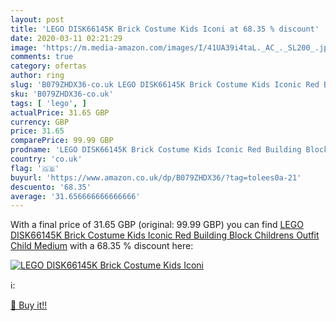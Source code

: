 ```yaml
---
layout: post
title: 'LEGO DISK66145K Brick Costume Kids Iconi at 68.35 % discount'
date: 2020-03-11 02:21:29
image: 'https://m.media-amazon.com/images/I/41UA39i4taL._AC_._SL200_.jpg'
comments: true
category: ofertas
author: ring
slug: 'B079ZHDX36-co.uk LEGO DISK66145K Brick Costume Kids Iconic Red Building...'
sku: 'B079ZHDX36-co.uk'
tags: [ 'lego', ]
actualPrice: 31.65 GBP
currency: GBP
price: 31.65
comparePrice: 99.99 GBP
prodname: 'LEGO DISK66145K Brick Costume Kids Iconic Red Building Block Childrens Outfit  Child  Medium'
country: 'co.uk'
flag: '🇬🇧'
buyurl: 'https://www.amazon.co.uk/dp/B079ZHDX36/?tag=tolees0a-21'
descuento: '68.35'
average: '31.656666666666666'
---
```


With a final price of 31.65 GBP (original: 99.99 GBP) you can find [LEGO DISK66145K Brick Costume Kids Iconic Red Building Block Childrens Outfit  Child  Medium](https://www.amazon.co.uk/dp/B079ZHDX36/?tag=tolees0a-21) with a  68.35 % discount here:

[![LEGO DISK66145K Brick Costume Kids Iconi](https://m.media-amazon.com/images/I/41UA39i4taL._AC_._SL200_.jpg)](https://www.amazon.co.uk/dp/B079ZHDX36/?tag=tolees0a-21)

ℹ️:


[🛒 Buy it!!](https://www.amazon.co.uk/dp/B079ZHDX36/?tag=tolees0a-21)
